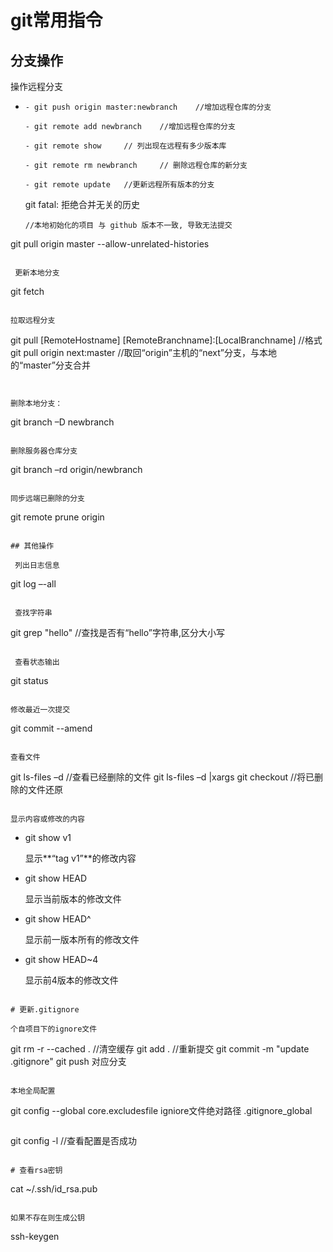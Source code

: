 # git常用指令
## 分支操作

操作远程分支

- ```
  - git push origin master:newbranch 	//增加远程仓库的分支
  
  - git remote add newbranch  	//增加远程仓库的分支
  
  - git remote show  	// 列出现在远程有多少版本库
  
  - git remote rm newbranch 	// 删除远程仓库的新分支
  
  - git remote update  	//更新远程所有版本的分支
  
  ```

  git fatal: 拒绝合并无关的历史

  
  ```
  //本地初始化的项目 与 github 版本不一致, 导致无法提交
git pull origin master --allow-unrelated-histories 
```

 更新本地分支

```
git fetch
```

拉取远程分支

```
git pull [RemoteHostname] [RemoteBranchname]:[LocalBranchname]  //格式
git pull origin next:master //取回“origin”主机的“next”分支，与本地的“master”分支合并
```


删除本地分支：

```
git branch –D newbranch
```

删除服务器仓库分支

```
git branch –rd origin/newbranch
```

同步远端已删除的分支

```
git remote prune origin
```

## 其他操作

 列出日志信息

```
git log –-all
```

 查找字符串

```
git grep "hello"  //查找是否有“hello”字符串,区分大小写
```

 查看状态输出

```
git status
```

修改最近一次提交

```
 git commit --amend
```

查看文件

```
git ls-files –d    //查看已经删除的文件
git ls-files –d |xargs git checkout   //将已删除的文件还原
```

显示内容或修改的内容

```
- git show v1

  显示**“tag v1”**的修改内容

- git show HEAD

  显示当前版本的修改文件

- git show HEAD^

  显示前一版本所有的修改文件

- git show HEAD~4

  显示前4版本的修改文件
```

# 更新.gitignore

个自项目下的ignore文件

```
git rm -r --cached . //清空缓存
git add . //重新提交
git commit -m "update .gitignore"
git push 对应分支
```

本地全局配置

```
git config --global core.excludesfile igniore文件绝对路径 .gitignore_global
```

```
git config -l //查看配置是否成功
```

# 查看rsa密钥

```
 cat ~/.ssh/id_rsa.pub
```

如果不存在则生成公钥

```
 ssh-keygen
```

